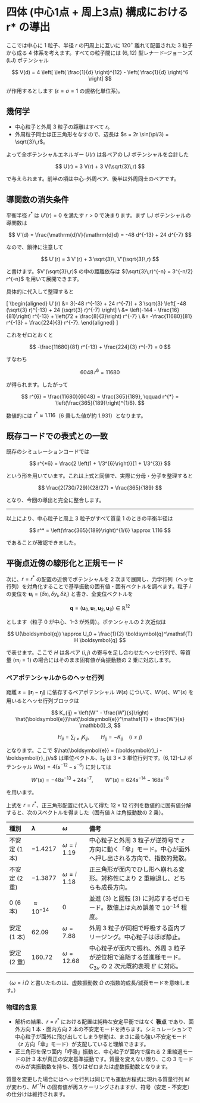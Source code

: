 # 四体 (中心1点 + 周上3点) 構成における r* の導出

ここでは中心に 1 粒子、半径 $r$ の円周上に互いに $120^\circ$ 離れて配置された 3 粒子から成る 4 体系を考えます。すべての粒子間には $(6,12)$ 型レナード–ジョーンズ (LJ) ポテンシャル

$$
V(d) = 4 \left[ \left( \frac{1}{d} \right)^{12} - \left( \frac{1}{d} \right)^6 \right]
$$

が作用するとします ($\epsilon = \sigma = 1$ の規格化単位系)。

## 幾何学

- 中心粒子と外周 3 粒子の距離はすべて $r$。
- 外周粒子同士は正三角形をなすので、辺長は $s = 2r \sin(\pi/3) = \sqrt{3}\,r$。

よって全ポテンシャルエネルギー $U(r)$ は各ペアの LJ ポテンシャルを合計した

$$
U(r) = 3 V(r) + 3 V(\sqrt{3}\,r)
$$

で与えられます。前半の項は中心–外周ペア、後半は外周同士のペアです。

## 導関数の消失条件

平衡半径 $r^*$ は $U'(r) = 0$ を満たす $r>0$ で決まります。まず LJ ポテンシャルの導関数は

$$
V'(d) = \frac{\mathrm{d}V}{\mathrm{d}d} = -48 d^{-13} + 24 d^{-7}
$$

なので、鎖律に注意して

$$
U'(r) = 3 V'(r) + 3 \sqrt{3}\, V'(\sqrt{3}\,r)
$$

と書けます。$V'(\sqrt{3}\,r)$ の中の距離依存は $(\sqrt{3}\,r)^{-n} = 3^{-n/2} r^{-n}$ を用いて展開できます。

具体的に代入して整理すると

\[
\begin{aligned}
U'(r) &= 3(-48 r^{-13} + 24 r^{-7}) + 3 \sqrt{3} \left[ -48 (\sqrt{3} r)^{-13} + 24 (\sqrt{3} r)^{-7} \right] \\
&= \left(-144 - \frac{16}{81}\right) r^{-13} + \left(72 + \frac{8}{3}\right) r^{-7} \\
&= -\frac{11680}{81} r^{-13} + \frac{224}{3} r^{-7}.
\end{aligned}
\]

これをゼロとおくと

$$
-\frac{11680}{81} r^{-13} + \frac{224}{3} r^{-7} = 0
$$

すなわち

$$
6048\, r^6 = 11680
$$

が得られます。したがって

$$
r^{6} = \frac{11680}{6048} = \frac{365}{189}, \qquad
r^{*} = \left(\frac{365}{189}\right)^{1/6}.
$$

数値的には $r^{*} \approx 1.116$（6 乗した値が約 1.931）となります。

## 既存コードでの表式との一致

既存のシミュレーションコードでは

$$
r^{*6} = \frac{2 \left(1 + 1/3^{6}\right)}{1 + 1/3^{3}}
$$

という形を用いています。これは上式と同値で、実際に分母・分子を整理すると

$$
\frac{2(730/729)}{28/27} = \frac{365}{189}
$$

となり、今回の導出と完全に整合します。

---

以上により、中心粒子と周上 3 粒子がすべて質量 1 のときの平衡半径は

$$
r^* = \left(\frac{365}{189}\right)^{1/6} \approx 1.116
$$

であることが確認できました。

## 平衡点近傍の線形化と正規モード

次に、$r=r^*$ の配置の近傍でポテンシャルを 2 次まで展開し、力学行列（ヘッセ行列）を対角化することで基準振動の固有値・固有ベクトルを調べます。粒子 $i$ の変位を $\boldsymbol{u}_i = (\delta x_i, \delta y_i, \delta z_i)$ と書き、全変位ベクトルを

$$
\boldsymbol{q} = (\boldsymbol{u}_0, \boldsymbol{u}_1, \boldsymbol{u}_2, \boldsymbol{u}_3) \in \mathbb{R}^{12}
$$

とします（粒子 0 が中心、1–3 が外周）。ポテンシャルの 2 次近似は

$$
U(\boldsymbol{q}) \approx U_0 + \frac{1}{2} \boldsymbol{q}^\mathsf{T} H \boldsymbol{q}
$$

で表せます。ここで $H$ は各ペア $(i,j)$ の寄与を足し合わせたヘッセ行列で、等質量 ($m_i=1$) の場合にはそのまま固有値が角振動数の 2 乗に対応します。

### ペアポテンシャルからのヘッセ行列

距離 $s = \|\boldsymbol{r}_i - \boldsymbol{r}_j\|$ に依存するペアポテンシャル $W(s)$ について、$W'(s)$、$W''(s)$ を用いるとヘッセ行列ブロックは

$$
K_{ij} = \left(W'' - \frac{W'}{s}\right) \hat{\boldsymbol{e}}\hat{\boldsymbol{e}}^\mathsf{T} + \frac{W'}{s} \mathbb{I}_3,
$$

$$
H_{ii} = \sum_{j \neq i} K_{ij}, \qquad H_{ij} = -K_{ij} \quad (i \neq j)
$$

となります。ここで $\hat{\boldsymbol{e}} = (\boldsymbol{r}_i - \boldsymbol{r}_j)/s$ は単位ベクトル、$\mathbb{I}_3$ は $3 \times 3$ 単位行列です。$(6,12)$-LJ ポテンシャル $W(s) = 4(s^{-12} - s^{-6})$ に対しては

$$
W'(s) = -48 s^{-13} + 24 s^{-7}, \qquad W''(s) = 624 s^{-14} - 168 s^{-8}
$$

を用います。

上式を $r = r^*$、正三角形配置に代入して得た $12 \times 12$ 行列を数値的に固有値分解すると、次のスペクトルを得ました（固有値 $\lambda$ は角振動数の 2 乗）。

| 種別 | $\lambda$ | $\omega$ | 備考 |
|:-|:-|:-|:-|
| 不安定 (1 本) | $-1.4217$ | $\omega = i\,1.19$ | 中心粒子と外周 3 粒子が逆符号で $z$ 方向に動く「傘」モード。中心が面外へ押し出される方向で、指数的発散。 |
| 不安定 (2 重) | $-1.3877$ | $\omega = i\,1.18$ | 正三角形が面内でひし形へ崩れる変形。対称性により 2 重縮退し、どちらも成長方向。 |
| 0 (6 本) | $\approx 10^{-14}$ | 0 | 並進 (3) と回転 (3) に対応するゼロモード。数値上は丸め誤差で $10^{-14}$ 程度。 |
| 安定 (1 本) | $62.09$ | $\omega = 7.88$ | 外周 3 粒子が同相で呼吸する面内ブリージング。中心粒子はほぼ静止。 |
| 安定 (2 重) | $160.72$ | $\omega = 12.68$ | 中心粒子が面内で振れ、外周 3 粒子が逆位相で追随する並進様モード。$C_{3v}$ の 2 次元既約表現 $E'$ に対応。 |

（$\omega = i\,\Omega$ と書いたものは、虚数振動数 $\Omega$ の指数的成長/減衰モードを意味します。）

### 物理的含意

- 解析の結果、$r=r^*$ における配置は純粋な安定平衡ではなく **鞍点** であり、面外方向 1 本・面内方向 2 本の不安定モードを持ちます。シミュレーションで中心粒子が面外に飛び出してしまう挙動は、まさに最も強い不安定モード（$z$ 方向「傘」モード）が支配していると理解できます。
- 正三角形を保つ面内「呼吸」振動と、中心粒子が面内で揺れる 2 重縮退モードの計 3 本が真正の安定基準振動です。質量を変えない限り、この 3 モードのみが実振動数を持ち、残りはゼロまたは虚数振動数となります。

質量を変更した場合にはヘッセ行列は同じでも運動方程式に現れる質量行列 $M$ が変わり、$M^{-1}H$ の固有値が再スケーリングされますが、符号（安定・不安定）の仕分けは維持されます。
